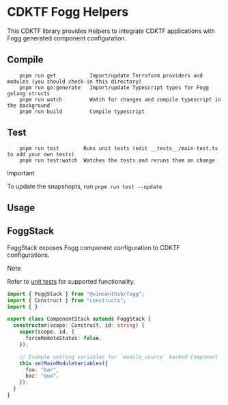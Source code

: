 # CDKTF Fogg Helpers

This CDKTF library provides Helpers to integrate CDKTF applications with Fogg generated component configuration.

## Compile

```console
    pnpm run get           Import/update Terraform providers and modules (you should check-in this directory)
    pnpm run go:generate   Import/update Typescript types for Fogg golang structs
    pnpm run watch         Watch for changes and compile typescript in the background
    pnpm run build         Compile typescript
```

## Test

```console
    pnpm run test        Runs unit tests (edit __tests__/main-test.ts to add your own tests)
    pnpm run test:watch  Watches the tests and reruns them on change
```

> [!IMPORTANT]
> To update the snapshopts, run `pnpm run test --update`

## Usage

## FoggStack

FoggStack exposes Fogg component configuration to CDKTF configurations.

> [!NOTE]
> Refer to [unit tests](./test/fogg-stack.test.ts) for supported functionality.

```typescript
import { FoggStack } from "@vincenthsh/fogg";
import { Construct } from "constructs";
import { }

export class ComponentStack extends FoggStack {
  constructor(scope: Construct, id: string) {
    super(scope, id, {
      forceRemoteStates: false,
    });

    // Example setting variables for `module_source` backed Component
    this.setMainModuleVariables({
      foo: "bar",
      baz: "qux",
    });
  }
}
```
